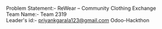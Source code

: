 Problem Statement:- ReWear – Community Clothing Exchange <br>
Team Name:- Team 2319 <br>
Leader's id:- priyankgarala123@gmail.com
Odoo-Hackthon
